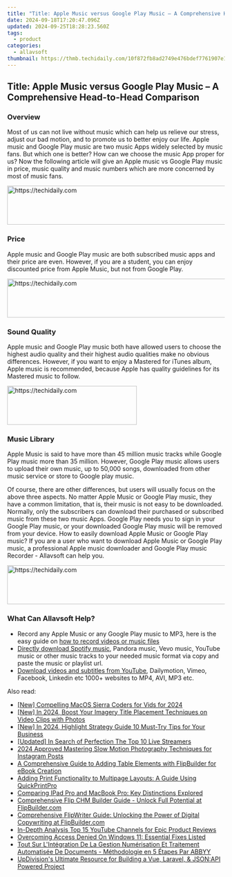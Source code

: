 ```yaml
---
title: "Title: Apple Music versus Google Play Music – A Comprehensive Head-to-Head Comparison"
date: 2024-09-18T17:20:47.096Z
updated: 2024-09-25T18:28:23.560Z
tags:
  - product
categories:
  - allavsoft
thumbnail: https://thmb.techidaily.com/10f872fb8ad2749e476bdef7761907e1144c3760c0bcadfec382f35c405d63aa.jpg
---
```


## Title: Apple Music versus Google Play Music – A Comprehensive Head-to-Head Comparison

### Overview

Most of us can not live without music which can help us relieve our stress, adjust our bad motion, and to promote us to better enjoy our life. Apple music and Google Play music are two music Apps widely selected by music fans. But which one is better? How can we choose the music App proper for us? Now the following article will give an Apple music vs Google Play music in price, music quality and music numbers which are more concerned by most of music fans.

<!-- affiliate ads begin -->
<a href="https://imp.i357552.net/c/5597632/1030129/11832" target="_top" id="1030129">
  <img src="//a.impactradius-go.com/display-ad/11832-1030129" border="0" alt="https://techidaily.com" width="720" height="90"/>
</a>
<img height="0" width="0" src="https://imp.i357552.net/i/5597632/1030129/11832" style="position:absolute;visibility:hidden;" border="0" />
<!-- affiliate ads end -->

### Price

Apple music and Google Play music are both subscribed music apps and their price are even. However, if you are a student, you can enjoy discounted price from Apple Music, but not from Google Play.

<!-- affiliate ads begin -->
<a href="https://appsumo.8odi.net/c/5597632/2100542/7443" target="_top" id="2100542">
  <img src="//a.impactradius-go.com/display-ad/7443-2100542" border="0" alt="https://techidaily.com" width="728" height="90"/>
</a>
<img height="0" width="0" src="https://appsumo.8odi.net/i/5597632/2100542/7443" style="position:absolute;visibility:hidden;" border="0" />
<!-- affiliate ads end -->

### Sound Quality

Apple music and Google Play music both have allowed users to choose the highest audio quality and their highest audio qualities make no obvious differences. However, if you want to enjoy a Mastered for iTunes album, Apple music is recommended, because Apple has quality guidelines for its Mastered music to follow.

<!-- affiliate ads begin -->
<a href="https://aligracehair.sjv.io/c/5597632/1885928/19272" target="_top" id="1885928">
  <img src="//a.impactradius-go.com/display-ad/19272-1885928" border="0" alt="https://techidaily.com" width="300" height="90"/>
</a>
<img height="0" width="0" src="https://aligracehair.sjv.io/i/5597632/1885928/19272" style="position:absolute;visibility:hidden;" border="0" />
<!-- affiliate ads end -->

### Music Library

Apple Music is said to have more than 45 million music tracks while Google Play music more than 35 million. However, Google Play music allows users to upload their own music, up to 50,000 songs, downloaded from other music service or store to Google play music.

Of course, there are other differences, but users will usually focus on the above three aspects. No matter Apple Music or Google Play music, they have a common limitation, that is, their music is not easy to be downloaded. Normally, only the subscribers can download their purchased or subscribed music from these two music Apps. Google Play needs you to sign in your Google Play music, or your downloaded Google Play music will be removed from your device. How to easily download Apple Music or Google Play music? If you are a user who want to download Apple Music or Google Play music, a professional Apple music downloader and Google Play music Recorder - Allavsoft can help you.

<!-- affiliate ads begin -->
<a href="https://appsumo.8odi.net/c/5597632/2132160/7443" target="_top" id="2132160">
  <img src="//a.impactradius-go.com/display-ad/7443-2132160" border="0" alt="https://techidaily.com" width="600" height="90"/>
</a>
<img height="0" width="0" src="https://appsumo.8odi.net/i/5597632/2132160/7443" style="position:absolute;visibility:hidden;" border="0" />
<!-- affiliate ads end -->

### What Can Allavsoft Help?

* Record any Apple Music or any Google Play music to MP3, here is the easy guide on [how to record videos or music files](https://tools.techidaily.com/allavsoft/products/)
* [Directly download Spotify music](https://tools.techidaily.com/allavsoft/products/), Pandora music, Vevo music, YouTube music or other music tracks to your needed music format via copy and paste the music or playlist url.
* [Download videos and subtitles from YouTube](https://tools.techidaily.com/allavsoft/products/), Dailymotion, Vimeo, Facebook, Linkedin etc 1000+ websites to MP4, AVI, MP3 etc.

<ins class="adsbygoogle"
     style="display:block"
     data-ad-format="autorelaxed"
     data-ad-client="ca-pub-7571918770474297"
     data-ad-slot="1223367746"></ins>

<ins class="adsbygoogle"
     style="display:block"
     data-ad-client="ca-pub-7571918770474297"
     data-ad-slot="8358498916"
     data-ad-format="auto"
     data-full-width-responsive="true"></ins>

<span class="atpl-alsoreadstyle">Also read:</span>
<div><ul>
<li><a href="https://fox-http.techidaily.com/new-compelling-macos-sierra-coders-for-vids-for-2024/"><u>[New] Compelling MacOS Sierra Coders for Vids for 2024</u></a></li>
<li><a href="https://fox-blue.techidaily.com/new-in-2024-boost-your-imagery-title-placement-techniques-on-video-clips-with-photos/"><u>[New] In 2024, Boost Your Imagery Title Placement Techniques on Video Clips with Photos</u></a></li>
<li><a href="https://instagram-clips.techidaily.com/new-in-2024-highlight-strategy-guide-10-must-try-tips-for-your-business/"><u>[New] In 2024, Highlight Strategy Guide 10 Must-Try Tips for Your Business</u></a></li>
<li><a href="https://some-knowledge.techidaily.com/updated-in-search-of-perfection-the-top-10-live-streamers/"><u>[Updated] In Search of Perfection The Top 10 Live Streamers</u></a></li>
<li><a href="https://instagram-videos.techidaily.com/2024-approved-mastering-slow-motion-photography-techniques-for-instagram-posts/"><u>2024 Approved Mastering Slow Motion Photography Techniques for Instagram Posts</u></a></li>
<li><a href="https://fox-making.techidaily.com/a-comprehensive-guide-to-adding-table-elements-with-flipbuilder-for-ebook-creation/"><u>A Comprehensive Guide to Adding Table Elements with FlipBuilder for eBook Creation</u></a></li>
<li><a href="https://fox-making.techidaily.com/adding-print-functionality-to-multipage-layouts-a-guide-using-quickprintpro/"><u>Adding Print Functionality to Multipage Layouts: A Guide Using QuickPrintPro</u></a></li>
<li><a href="https://buynow-marvelous.techidaily.com/comparing-ipad-pro-and-macbook-pro-key-distinctions-explored/"><u>Comparing IPad Pro and MacBook Pro: Key Distinctions Explored</u></a></li>
<li><a href="https://fox-making.techidaily.com/comprehensive-flip-chm-builder-guide-unlock-full-potential-at-flipbuildercom/"><u>Comprehensive Flip CHM Builder Guide - Unlock Full Potential at FlipBuilder.com</u></a></li>
<li><a href="https://fox-making.techidaily.com/comprehensive-flipwriter-guide-unlocking-the-power-of-digital-copywriting-at-flipbuildercom/"><u>Comprehensive FlipWriter Guide: Unlocking the Power of Digital Copywriting at FlipBuilder.com</u></a></li>
<li><a href="https://fox-helps.techidaily.com/in-depth-analysis-top-15-youtube-channels-for-epic-product-reviews/"><u>In-Depth Analysis Top 15 YouTube Channels for Epic Product Reviews</u></a></li>
<li><a href="https://win11.techidaily.com/overcoming-access-denied-on-windows-11-essential-fixes-listed/"><u>Overcoming Access Denied On Windows 11: Essential Fixes Listed</u></a></li>
<li><a href="https://solve-hot.techidaily.com/tout-sur-lintegration-de-la-gestion-numerisation-et-traitement-automatisee-de-documents-methodologie-en-5-etapes-par-abbyy/"><u>Tout Sur L'Intégration De La Gestion Numérisation Et Traitement Automatisée De Documents - Méthodologie en 5 Étapes Par ABBYY</u></a></li>
<li><a href="https://fox-making.techidaily.com/updivisions-ultimate-resource-for-building-a-vue-laravel-and-jsonapi-powered-project/"><u>UpDivision's Ultimate Resource for Building a Vue, Laravel, & JSON:API Powered Project</u></a></li>
</ul></div>


